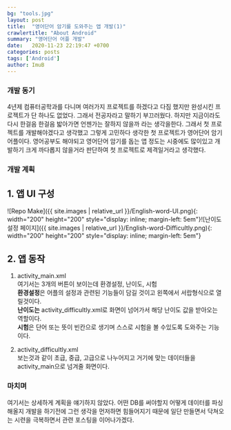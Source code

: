 ```yaml
---
bg: "tools.jpg"
layout: post
title:  "영어단어 암기를 도와주는 앱 개발(1)"
crawlertitle: "About Android"
summary: "영어단어 어플 개발"
date:   2020-11-23 22:19:47 +0700
categories: posts
tags: ['Android']
author: ImuB
---
```

### 개발 동기

4년제 컴퓨터공학과를 다니며 여러가지 프로젝트를 하겠다고 다짐 했지만 완성시킨 프로젝트가 단 하나도 없었다. 그래서 전공자라고 말하기 부끄러웠다. 하지만 지금이라도 다시 한걸음 한걸음 밟아가면 언젠가는 잘하지 않을까 라는 생각을한다. 그래서 첫 프로젝트를 개발해야겠다고 생각했고   그렇게 고민하다 생각한 첫 프로젝트가 영어단어 암기 어플이다. 영어공부도 해야되고 영어단어 암기를 돕는 앱 정도는 시중에도 많이있고 개발하기 크게 까다롭지 않을거라 판단하여 첫 프로젝트로 제격일거라고 생각했다.

### 개발 계획

## 1. 앱 UI 구성 
![Repo Make]({{ site.images | relative_url }}/English-word-UI.png){: width="200" height="200" style="display: inline; margin-left: 5em"}![난이도 설정 페이지]({{ site.images | relative_url }}/English-word-Difficultly.png){: width="200" height="200" style="display: inline; margin-left: 5em"}

## 2. 앱 동작

1. activity_main.xml   
여기서는 3개의 버튼이 보이는데 환경설정, 난이도, 시험   
**환경설정**은 어플의 설정과 관련된 기능들이 담길 것이고 왼쪽에서 서랍형식으로 열릴것이다.   
**난이도는** activity_difficultly.xml로 화면이 넘어가서 해당 난이도 값을 받아오는 역할이다.   
**시험**은 단어 또는 뜻이 빈칸으로 생기며 스스로 시험을 볼 수있도록 도와주는 기능이다.

2. activity_difficultly.xml    
보는것과 같이 초급, 중급, 고급으로 나누어지고 거기에 맞는 데이터들을 activity_main으로 넘겨줄 화면이다.

### 마치며

여기서는 상세하게 계획을 얘기하지 않았다. 어떤 DB를 써야할지 어떻게 데이터를 파싱해올지 개발을 하기전에 그런 생각을 먼저하면 힘들어지기 때문에 일단 만들면서 닥쳐오는 시련을 극복하면서 관련 포스팅을 이어나가겠다.
